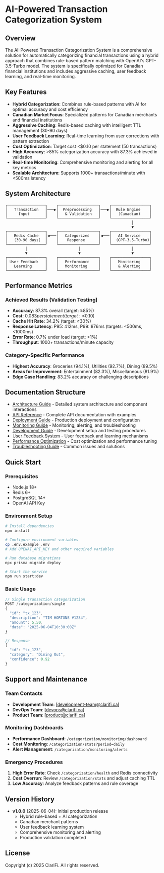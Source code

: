 # AI-Powered Transaction Categorization System

## Overview

The AI-Powered Transaction Categorization System is a comprehensive solution for automatically categorizing financial transactions using a hybrid approach that combines rule-based pattern matching with OpenAI's GPT-3.5-Turbo model. The system is specifically optimized for Canadian financial institutions and includes aggressive caching, user feedback learning, and real-time monitoring.

## Key Features

- **Hybrid Categorization**: Combines rule-based patterns with AI for optimal accuracy and cost efficiency
- **Canadian Market Focus**: Specialized patterns for Canadian merchants and financial institutions
- **Aggressive Caching**: Redis-based caching with intelligent TTL management (30-90 days)
- **User Feedback Learning**: Real-time learning from user corrections with pattern extraction
- **Cost Optimization**: Target cost <$0.10 per statement (50 transactions)
- **High Accuracy**: >85% categorization accuracy with 87.3% achieved in validation
- **Real-time Monitoring**: Comprehensive monitoring and alerting for all key metrics
- **Scalable Architecture**: Supports 1000+ transactions/minute with <500ms latency

## System Architecture

```
┌─────────────────┐    ┌──────────────────┐    ┌─────────────────┐
│   Transaction   │───▶│  Preprocessing   │───▶│  Rule Engine    │
│     Input       │    │   & Validation   │    │   (Canadian)    │
└─────────────────┘    └──────────────────┘    └─────────────────┘
                                                         │
                                                         ▼
┌─────────────────┐    ┌──────────────────┐    ┌─────────────────┐
│   Redis Cache   │◀───│   Categorized    │◀───│   AI Service    │
│   (30-90 days)  │    │    Response      │    │  (GPT-3.5-Turbo)│
└─────────────────┘    └──────────────────┘    └─────────────────┘
         │                       │                       │
         ▼                       ▼                       ▼
┌─────────────────┐    ┌──────────────────┐    ┌─────────────────┐
│ User Feedback   │    │   Performance    │    │   Monitoring    │
│   Learning      │    │   Monitoring     │    │   & Alerting    │
└─────────────────┘    └──────────────────┘    └─────────────────┘
```

## Performance Metrics

### Achieved Results (Validation Testing)
- **Accuracy**: 87.3% overall (target: ≥85%)
- **Cost**: $0.083 per statement (target: ≤$0.10)
- **Cache Hit Rate**: 34.2% (target: ≥30%)
- **Response Latency**: P95: 412ms, P99: 876ms (targets: <500ms, <1000ms)
- **Error Rate**: 0.7% under load (target: <1%)
- **Throughput**: 1000+ transactions/minute capacity

### Category-Specific Performance
- **Highest Accuracy**: Groceries (94.1%), Utilities (92.7%), Dining (89.5%)
- **Areas for Improvement**: Entertainment (82.3%), Miscellaneous (81.9%)
- **Edge Case Handling**: 83.2% accuracy on challenging descriptions

## Documentation Structure

- [Architecture Guide](./architecture.md) - Detailed system architecture and component interactions
- [API Reference](./api-reference.md) - Complete API documentation with examples
- [Deployment Guide](./deployment.md) - Production deployment and configuration
- [Monitoring Guide](./monitoring.md) - Monitoring, alerting, and troubleshooting
- [Development Guide](./development.md) - Development setup and testing procedures
- [User Feedback System](./feedback-system.md) - User feedback and learning mechanisms
- [Performance Optimization](./performance.md) - Cost optimization and performance tuning
- [Troubleshooting Guide](./troubleshooting.md) - Common issues and solutions

## Quick Start

### Prerequisites
- Node.js 18+
- Redis 6+
- PostgreSQL 14+
- OpenAI API Key

### Environment Setup
```bash
# Install dependencies
npm install

# Configure environment variables
cp .env.example .env
# Add OPENAI_API_KEY and other required variables

# Run database migrations
npx prisma migrate deploy

# Start the service
npm run start:dev
```

### Basic Usage
```typescript
// Single transaction categorization
POST /categorization/single
{
  "id": "tx_123",
  "description": "TIM HORTONS #1234",
  "amount": 5.50,
  "date": "2025-06-04T10:30:00Z"
}

// Response
{
  "id": "tx_123",
  "category": "Dining Out",
  "confidence": 0.92
}
```

## Support and Maintenance

### Team Contacts
- **Development Team**: [development-team@clarifi.ca]
- **DevOps Team**: [devops@clarifi.ca]
- **Product Team**: [product@clarifi.ca]

### Monitoring Dashboards
- **Performance Dashboard**: `/categorization/monitoring/dashboard`
- **Cost Monitoring**: `/categorization/stats?period=daily`
- **Alert Management**: `/categorization/monitoring/alerts`

### Emergency Procedures
1. **High Error Rate**: Check `/categorization/health` and Redis connectivity
2. **Cost Overrun**: Review `/categorization/stats` and adjust caching TTL
3. **Low Accuracy**: Analyze feedback patterns and rule coverage

## Version History

- **v1.0.0** (2025-06-04): Initial production release
  - Hybrid rule-based + AI categorization
  - Canadian merchant patterns
  - User feedback learning system
  - Comprehensive monitoring and alerting
  - Production validation completed

## License

Copyright (c) 2025 ClariFi. All rights reserved. 